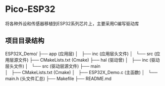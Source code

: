 # Pico-ESP32
将各种外设和传感器移植到ESP32系列芯片上，主要采用C编写驱动库


## 项目目录结构 
ESP32X_Demo/
├── app     (应用层)
│   ├── inc     (应用层头文件)
│   └── src     (应用层源文件)
├── CMakeLists.txt      (Cmake)
├── hal     (驱动曾)
│   ├── inc     (驱动层头文件)
│   └── src     (驱动层源文件)
├── main    
│   ├── CMakeLists.txt    (Cmake)
│   ├── ESP32X_Demo.c     (主函数)
│   └── main.h            (头文件汇总)
├── Makefile
├── README.md
